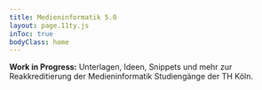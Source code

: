 ```yaml
---
title: Medieninformatik 5.0
layout: page.11ty.js
inToc: true
bodyClass: home
---
```


**Work in Progress:** Unterlagen, Ideen, Snippets und mehr zur Reakkreditierung der Medieninformatik Studiengänge der TH Köln. 